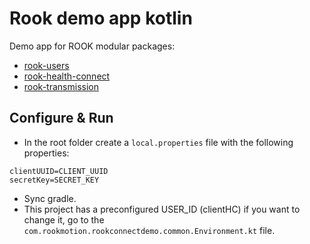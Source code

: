 # Rook demo app kotlin

Demo app for ROOK modular packages:

* [rook-users](https://github.com/RookeriesDevelopment/rook-android-sdks-docs/tree/main/rook-users)
* [rook-health-connect](https://github.com/RookeriesDevelopment/rook-android-sdks-docs/tree/main/rook-health-connect)
* [rook-transmission](https://github.com/RookeriesDevelopment/rook-android-sdks-docs/tree/main/rook-transmission)

## Configure & Run

* In the root folder create a `local.properties` file with the following properties:

```properties
clientUUID=CLIENT_UUID
secretKey=SECRET_KEY
```

* Sync gradle.
* This project has a preconfigured USER_ID (clientHC) if you want to change it, go to
  the `com.rookmotion.rookconnectdemo.common.Environment.kt` file. 
